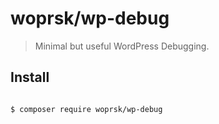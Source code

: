 # woprsk/wp-debug

> Minimal but useful WordPress Debugging.

## Install
```sh

$ composer require woprsk/wp-debug
```
